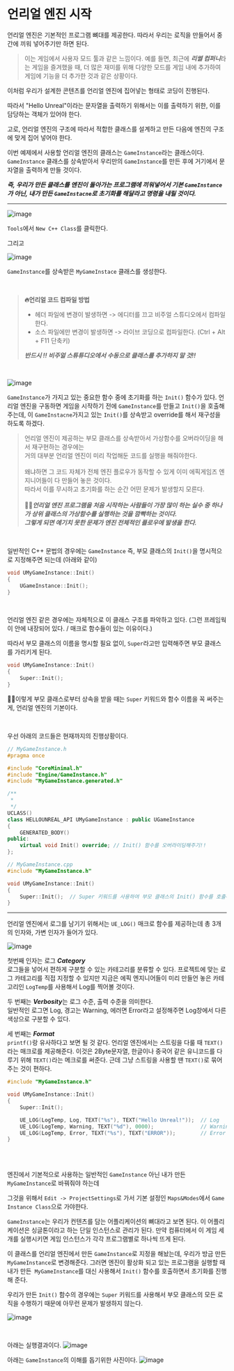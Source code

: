 # 언리얼 엔진 시작

언리얼 엔진은 기본적인 프로그램 뼈대를 제공한다.
따라서 우리는 로직을 만들어서 중간에 끼워 넣어주기만 하면 된다.

> 이는 게임에서 사용자 모드 툴과 같은 느낌이다.
  예를 들면, 최근에 ***리썰 컴퍼니***라는 게임을 즐겨했을 때, 더 많은 재미를 위해
  다양한 모드를 게임 내에 추가하여 게임에 기능을 더 추가한 것과 같은 상황이다.

이처럼 우리가 설계한 콘텐츠를 언리얼 엔진에 집어넣는 형태로 코딩이 진행된다.

따라서 "Hello Unreal"이라는 문자열을 출력하기 위해서는
이를 출력하기 위한, 이를 담당하는 객체가 있어야 한다.

고로, 언리얼 엔진의 구조에 따라서 적합한 클래스를 설계하고 만든 다음에 엔진의 구조에 맞게 집어 넣어야 한다.

이번 예제에서 사용할 언리얼 엔진의 클래스는 `GameInstance`라는 클래스이다.
`GameInstance` 클래스를 상속받아서 우리만의 `GameInstance`를 만든 후에 거기에서 문자열을 출력하게 만들 것이다.

***즉, 우리가 만든 클래스를 엔진이 돌아가는 프로그램에 끼워넣어서 기본 `GameInstance`가 아닌, 내가 만든 `GameInstacne`로 초기화를 해달라고
명령을 내릴 것이다.***

---

![image](https://github.com/SunFlower2819/Today-I-learned/assets/130738283/8e8f5dd8-02ed-44c7-aa04-42e0c1331bd2)


`Tools`에서 `New C++ Class`를 클릭한다.

그리고 

![image](https://github.com/SunFlower2819/Today-I-learned/assets/130738283/1ea4c208-a6ef-47c0-a1b4-c0f64b1034be)

`GameInstance`를 상속받은 `MyGameInstace` 클래스를 생성한다.

<br>

> **🔥언리얼 코드 컴파일 방법** 
> * 헤더 파일에 변경이 발생하면 -> 에디터를 끄고 비주얼 스튜디오에서 컴파일한다. <br>
> * 소스 파일에만 변경이 발생하면 -> 라이브 코딩으로 컴파일한다. (Ctrl + Alt + F11 단축키)
>
> ***반드시 !! 비주얼 스튜튜디오에서 수동으로 클래스를 추가하지 말 것!!***

<br>

![image](https://github.com/SunFlower2819/Today-I-learned/assets/130738283/b9c56a39-4b39-4ed9-a5ac-b66e09dbaa3f)

`GameInstance`가 가지고 있는 중요한 함수 중에 초기화를 하는 `Init()` 함수가 있다.
언리얼 엔진을 구동하면 게임을 시작하기 전에 `GameInstance`를 만들고 `Init()`을 호출해주는데, 
이 `GameInstacne`가지고 있는 `Init()`를 상속받고 override를 해서 재구성을 하도록 하겠다. 


> 언리얼 엔진이 제공하는 부모 클래스를 상속받아서 가상함수를 오버라이딩을 해서 재구현하는 경우에는 <br>
> 거의 대부분 언리얼 엔진이 미리 작업해둔 코드를 실행을 해줘야한다. <br> <br>
> 왜냐하면 그 코드 자체가 전체 엔진 플로우가 동작할 수 있게 이미 에픽게임즈 엔지니어들이 다 만들어 놓은 것이다. <br>
> 따라서 이를 무시하고 초기화를 하는 순간 어떤 문제가 발생할지 모른다.  <br> <br>
> 🎈🎈***언리얼 엔진 프로그램을 처음 시작하는 사람들이 가장 많이 하는 실수 중 하나가 상위 클래스의 가상함수를 실행하는 것을 깜빡하는 것이다. <br>
> 그렇게 되면 예기치 못한 문제가 엔진 전체적인 플로우에 발생을 한다.***

<br>

일반적인 C++ 문법의 경우에는 `GameInstance` 즉, 부모 클래스의 `Init()`을 명시적으로 지정해주면 되는데 (아래와 같이)
```cpp
void UMyGameInstance::Init()
{
	UGameInstance::Init();
}
```
<br>

언리얼 엔진 같은 경우에는 자체적으로 이 클래스 구조를 파악하고 있다. (그런 프레임웍이 안에 내장되어 있다. / 매크로 함수들이 있는 이유이다.)

따라서 부모 클래스의 이름을 명시할 필요 없이, `Super`라고만 입력해주면 부모 클래스를 가리키게 된다.
```cpp
void UMyGameInstance::Init()
{
	Super::Init();
}
```
🎈🎈이렇게 부모 클래스로부터 상속을 받을 때는 `Super` 키워드와 함수 이름을 꼭 써주는게, 언리얼 엔진의 기본이다.

<br>

우선 아래의 코드들은 현재까지의 진행상황이다.

```cpp
// MyGameInstance.h
#pragma once

#include "CoreMinimal.h"
#include "Engine/GameInstance.h"
#include "MyGameInstance.generated.h"

/**
 * 
 */
UCLASS()
class HELLOUNREAL_API UMyGameInstance : public UGameInstance
{
	GENERATED_BODY()
public:
	virtual void Init() override; // Init() 함수를 오버라이딩해주기!!
};

```

```cpp
// MyGameInstance.cpp
#include "MyGameInstance.h"

void UMyGameInstance::Init()
{
	Super::Init();  // Super 키워드를 사용하여 부모 클래스의 Init() 함수를 호출해주기!! (엔진 전체의 플로우가 동작하도록 하기 위해!!)
}
```
---

언리얼 엔진에서 로그를 남기기 위해서는 `UE_LOG()` 매크로 함수를 제공하는데
총 3개의 인자와, 가변 인자가 들어가 있다.

![image](https://github.com/SunFlower2819/Today-I-learned/assets/130738283/e4bb9624-695e-47d4-9e8e-9e6c98f06849)


첫번째 인자는 로그 ***Category*** <br>
로그들을 넣어서 편하게 구분할 수 있는 카테고리를 분류할 수 있다.
프로젝트에 맞는 로그 카테고리를 직접 지정할 수 있지만
지금은 에픽 엔지니어들이 미리 만들언 놓은 카테고리인 `LogTemp`를 사용해서 Log를 찍어볼 것이다.

두 번째는 ***Verbosity***는 로그 수준, 출력 수준을 의미한다. <br>
일반적인 로그면 Log, 경고는 Warning, 에러면 Error라고 설정해주면 Log창에서 다른 색상으로 구분할 수 있다.

세 번째는 ***Format*** <br>
`printf()`랑 유사하다고 보면 될 것 같다.
언리얼 엔진에서는 스트링을 다룰 때 `TEXT()`라는 매크로를 제공해준다. 
이것은 2Byte문자열, 한글이나 중국어 같은 유니코드를 다루기 위해 `TEXT()`라는 메크로를 써준다.
근데 그냥 스트링을 사용할 땐 `TEXT()`로 묶어주는 것이 편하다.

```cpp
#include "MyGameInstance.h"

void UMyGameInstance::Init()
{
	Super::Init();

	UE_LOG(LogTemp, Log, TEXT("%s"), TEXT("Hello Unreal!"));  // Log 
	UE_LOG(LogTemp, Warning, TEXT("%d"), 0000);               // Warning
	UE_LOG(LogTemp, Error, TEXT("%s"), TEXT("ERROR"));        // Error
}
```
<br> <br>

엔진에서 기본적으로 사용하는 일반적인 `GameInstance` 아닌 내가 만든 `MyGameInstance`로 바꿔줘야 하는데

그것을 위해서 `Edit -> ProjectSettings`로 가서 기본 설정인 `Maps&Modes`에서 `Game Instance Class`으로 가야한다.

`GameInstance`는 우리가 컨텐츠를 담는 어플리케이션의 뼈대라고 보면 된다.
이 어플리케이션은 싱글톤이라고 하는 단일 인스턴스로 관리가 된다.
만약 컴퓨터에서 이 게임 세 개를 실행시키면 게임 인스턴스가 각각 프로그램별로 하나씩 뜨게 된다.

이 클래스를 언리얼 엔진에서 만든 `GameInstance`로 지정을 해놨는데, 우리가 방금 만든 `MyGameInstance`로 변경해준다.
그러면 엔진이 활상화 되고 있는 프로그램을 실행할 때 내가 만든` MyGameInstance`를 대신 사용해서 `Init()` 함수를 호출하면서 초기화를 진행해 준다.

우리가 만든 `Init()` 함수의 경우에는 `Super` 키워드를 사용해서 부모 클래스의 모든 로직을 수행하기 때문에 아무런 문제가 발생하지 않는다.

![image](https://github.com/SunFlower2819/Today-I-learned/assets/130738283/4cf8e8a5-9441-41e9-b89a-aceddfe5692a)

<br>

아래는 실행결과이다.
![image](https://github.com/SunFlower2819/Today-I-learned/assets/130738283/1f6ff360-a70c-45b9-8b5c-9d3b140a7c56)


아래는 `GameInstance`의 이해를 돕기위한 사진이다.
![image](https://github.com/SunFlower2819/Today-I-learned/assets/130738283/fa913a0b-da11-4fc5-a6a1-6a27380ecf4d)

